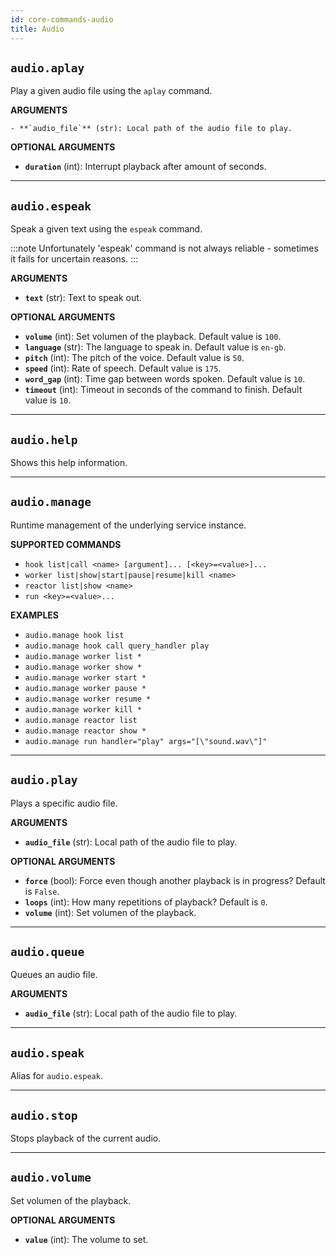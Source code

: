 ```yaml
---
id: core-commands-audio
title: Audio
---
```


## `audio.aplay`

Play a given audio file using the `aplay` command.

**ARGUMENTS**

    - **`audio_file`** (str): Local path of the audio file to play.

**OPTIONAL ARGUMENTS**

  - **`duration`** (int): Interrupt playback after amount of seconds.


----
## `audio.espeak`

Speak a given text using the `espeak` command.

:::note
Unfortunately 'espeak' command is not always reliable - sometimes it fails for uncertain reasons.
:::

**ARGUMENTS**

  - **`text`** (str): Text to speak out.

**OPTIONAL ARGUMENTS**

  - **`volume`** (int): Set volumen of the playback. Default value is `100`.
  - **`language`** (str): The language to speak in. Default value is `en-gb`.
  - **`pitch`** (int): The pitch of the voice. Default value is `50`.
  - **`speed`** (int): Rate of speech. Default value is `175`.
  - **`word_gap`** (int): Time gap between words spoken. Default value is `10`.
  - **`timeout`** (int): Timeout in seconds of the command to finish. Default value is `10`.


----
## `audio.help`

Shows this help information.


----
## `audio.manage`

Runtime management of the underlying service instance.


**SUPPORTED COMMANDS**

  - `hook list|call <name> [argument]... [<key>=<value>]...`
  - `worker list|show|start|pause|resume|kill <name>`
  - `reactor list|show <name>`
  - `run <key>=<value>...`


**EXAMPLES**

  - `audio.manage hook list`
  - `audio.manage hook call query_handler play`
  - `audio.manage worker list *`
  - `audio.manage worker show *`
  - `audio.manage worker start *`
  - `audio.manage worker pause *`
  - `audio.manage worker resume *`
  - `audio.manage worker kill *`
  - `audio.manage reactor list`
  - `audio.manage reactor show *`
  - `audio.manage run handler="play" args="[\"sound.wav\"]"`


----
## `audio.play`

Plays a specific audio file.

**ARGUMENTS**

  - **`audio_file`** (str): Local path of the audio file to play.

**OPTIONAL ARGUMENTS**

  - **`force`** (bool): Force even though another playback is in progress? Default is `False`.
  - **`loops`** (int): How many repetitions of playback? Default is `0`.
  - **`volume`** (int): Set volumen of the playback.


----
## `audio.queue`

Queues an audio file.

**ARGUMENTS**

  - **`audio_file`** (str): Local path of the audio file to play.


----
## `audio.speak`

Alias for `audio.espeak`.


----
## `audio.stop`

Stops playback of the current audio.


----
## `audio.volume`

Set volumen of the playback.

**OPTIONAL ARGUMENTS**

  - **`value`** (int): The volume to set.
